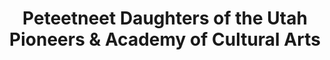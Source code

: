 ---
layout: repo
title: "Peteetneet Daughters of the Utah Pioneers & Academy of Cultural Arts"
id: 25402
permalink: repos/25402/
---
